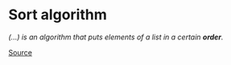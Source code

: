 # Sort algorithm

_(...) is an algorithm that puts elements of a list in a certain **order**._

[Source](https://en.wikipedia.org/wiki/Sorting_algorithm)
